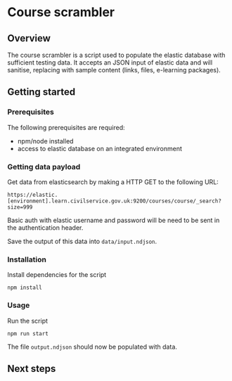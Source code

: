 # Course scrambler
## Overview  
The course scrambler is a script used to populate the elastic database with sufficient testing data. It accepts an JSON input of elastic data and will sanitise, replacing with sample content (links, files, e-learning packages).  

## Getting started  
### Prerequisites
The following prerequisites are required:
* npm/node installed
* access to elastic database on an integrated environment

### Getting data payload  
Get data from elasticsearch by making a HTTP GET to the following URL:
```
https://elastic.[environment].learn.civilservice.gov.uk:9200/courses/course/_search?size=999
```  
Basic auth with elastic username and password will be need to be sent in the authentication header.

Save the output of this data into `data/input.ndjson`.

### Installation
Install dependencies for the script  
```
npm install

```

### Usage  
Run the script   
```
npm run start
```

The file `output.ndjson` should now be populated with data.

## Next steps

